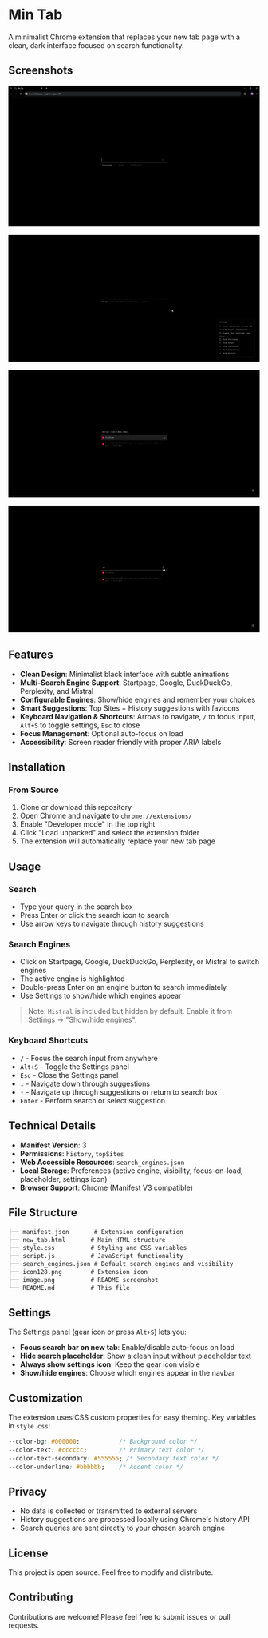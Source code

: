 # Min Tab

A minimalist Chrome extension that replaces your new tab page with a clean, dark interface focused on search functionality.

## Screenshots  

![Min Tab Extension](image.png)

![suggestions](suggestions-1.png)

![suggestions](suggestions-2.png)

![settings](settings.png)

## Features

- **Clean Design**: Minimalist black interface with subtle animations
- **Multi-Search Engine Support**: Startpage, Google, DuckDuckGo, Perplexity, and Mistral
- **Configurable Engines**: Show/hide engines and remember your choices
- **Smart Suggestions**: Top Sites + History suggestions with favicons
- **Keyboard Navigation & Shortcuts**: Arrows to navigate, `/` to focus input, `Alt+S` to toggle settings, `Esc` to close
- **Focus Management**: Optional auto-focus on load
- **Accessibility**: Screen reader friendly with proper ARIA labels

## Installation

### From Source
1. Clone or download this repository
2. Open Chrome and navigate to `chrome://extensions/`
3. Enable "Developer mode" in the top right
4. Click "Load unpacked" and select the extension folder
5. The extension will automatically replace your new tab page

## Usage

### Search
- Type your query in the search box
- Press Enter or click the search icon to search
- Use arrow keys to navigate through history suggestions

### Search Engines
- Click on Startpage, Google, DuckDuckGo, Perplexity, or Mistral to switch engines
- The active engine is highlighted
- Double-press Enter on an engine button to search immediately
- Use Settings to show/hide which engines appear

> Note: `Mistral` is included but hidden by default. Enable it from Settings → "Show/hide engines".

### Keyboard Shortcuts
- `/` - Focus the search input from anywhere
- `Alt+S` - Toggle the Settings panel
- `Esc` - Close the Settings panel
- `↓` - Navigate down through suggestions
- `↑` - Navigate up through suggestions or return to search box
- `Enter` - Perform search or select suggestion

## Technical Details

- **Manifest Version**: 3
- **Permissions**: `history`, `topSites`
- **Web Accessible Resources**: `search_engines.json`
- **Local Storage**: Preferences (active engine, visibility, focus-on-load, placeholder, settings icon)
- **Browser Support**: Chrome (Manifest V3 compatible)

## File Structure

```
├── manifest.json       # Extension configuration
├── new_tab.html       # Main HTML structure
├── style.css          # Styling and CSS variables
├── script.js          # JavaScript functionality
├── search_engines.json # Default search engines and visibility
├── icon128.png        # Extension icon
├── image.png          # README screenshot
└── README.md          # This file
```

## Settings

The Settings panel (gear icon or press `Alt+S`) lets you:

- **Focus search bar on new tab**: Enable/disable auto-focus on load
- **Hide search placeholder**: Show a clean input without placeholder text
- **Always show settings icon**: Keep the gear icon visible
- **Show/hide engines**: Choose which engines appear in the navbar

## Customization

The extension uses CSS custom properties for easy theming. Key variables in `style.css`:

```css
--color-bg: #000000;           /* Background color */
--color-text: #cccccc;         /* Primary text color */
--color-text-secondary: #555555; /* Secondary text color */
--color-underline: #bbbbbb;    /* Accent color */
```

## Privacy

- No data is collected or transmitted to external servers
- History suggestions are processed locally using Chrome's history API
- Search queries are sent directly to your chosen search engine

## License

This project is open source. Feel free to modify and distribute.

## Contributing

Contributions are welcome! Please feel free to submit issues or pull requests.
